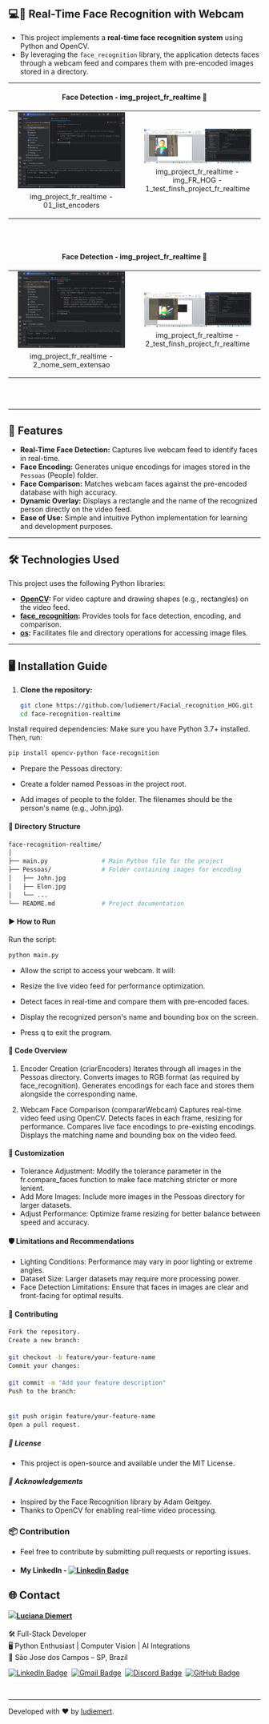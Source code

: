 ## 💻🚀 Real-Time Face Recognition with Webcam

 - This project implements a **real-time face recognition system** using Python and OpenCV.
 - By leveraging the `face_recognition` library, the application detects faces through a webcam feed and compares them with pre-encoded images stored in a directory.

---

<h4 align="center">Face Detection - img_project_fr_realtime 🚀</h4>

<div align="center">
    <table>
        <tr>
            <td style="width: 50%; text-align: center;">
                <img src="01_list_encoders.png" style="width: 90%;" alt="01_list_encoders">
                <p style="margin-top: 5px;"> img_project_fr_realtime - 01_list_encoders </p>
            </td>
            <td style="width: 50%; text-align: center;">
                <img src="1_test_finsh_project_fr_realtime.png" style="width: 90%;"      alt="1_test_finsh_project_fr_realtime">
                <p style="margin-top: 5px;"> img_project_fr_realtime - img_FR_HOG - 1_test_finsh_project_fr_realtime </p>
            </td>
        </tr>
    </table>
</div>

  <br/>
  <br/>

<h4 align="center">Face Detection - img_project_fr_realtime 🚀</h4>

<div align="center">
    <table>
        <tr>
            <td style="width: 50%; text-align: center;">
                <img src="2_nome_sem_extensao.png" style="width: 90%;" alt="2_nome_sem_extensao">
                <p style="margin-top: 5px;">img_project_fr_realtime - 2_nome_sem_extensao </p>
            </td>
            <td style="width: 50%; text-align: center;">
                <img src="2_test_finsh_project_fr_realtime.png" style="width: 90%;" alt="2_test_finsh_project_fr_realtime">
                <p style="margin-top: 5px;">img_project_fr_realtime - 2_test_finsh_project_fr_realtime</p>
            </td>
        </tr>
    </table>
</div>

  <br/>
  <br/>

  ---- 

## 🚀 Features

- **Real-Time Face Detection:** Captures live webcam feed to identify faces in real-time.
- **Face Encoding:** Generates unique encodings for images stored in the `Pessoas` (People) folder.
- **Face Comparison:** Matches webcam faces against the pre-encoded database with high accuracy.
- **Dynamic Overlay:** Displays a rectangle and the name of the recognized person directly on the video feed.
- **Ease of Use:** Simple and intuitive Python implementation for learning and development purposes.

---

## 🛠️ Technologies Used

This project uses the following Python libraries:

- **[OpenCV](https://opencv.org/):** For video capture and drawing shapes (e.g., rectangles) on the video feed.
- **[face_recognition](https://github.com/ageitgey/face_recognition):** Provides tools for face detection, encoding, and comparison.
- **[os](https://docs.python.org/3/library/os.html):** Facilitates file and directory operations for accessing image files.

---

## 🖥️ Installation Guide

1. **Clone the repository:**
   ```bash
   git clone https://github.com/ludiemert/Facial_recognition_HOG.git
   cd face-recognition-realtime
   ```
   
Install required dependencies: Make sure you have Python 3.7+ installed. Then, run:
  ```bash
 pip install opencv-python face-recognition
  ```


 - Prepare the Pessoas directory:

 - Create a folder named Pessoas in the project root.
 - Add images of people to the folder. The filenames should be the person's name (e.g., John.jpg).

#### 📂 Directory Structure

 ```bash
face-recognition-realtime/
│
├── main.py               # Main Python file for the project
├── Pessoas/              # Folder containing images for encoding
│   ├── John.jpg
│   ├── Elon.jpg
│   └── ...
└── README.md             # Project documentation
 ```

#### ▶️ How to Run
Run the script:

 ```bash
python main.py
 ```

- Allow the script to access your webcam. It will:

 - Resize the live video feed for performance optimization.
 - Detect faces in real-time and compare them with pre-encoded faces.
 - Display the recognized person's name and bounding box on the screen.
 - Press q to exit the program.

#### 📝 Code Overview

1. Encoder Creation (criarEncoders)
Iterates through all images in the Pessoas directory.
Converts images to RGB format (as required by face_recognition).
Generates encodings for each face and stores them alongside the corresponding name.

2. Webcam Face Comparison (compararWebcam)
Captures real-time video feed using OpenCV.
Detects faces in each frame, resizing for performance.
Compares live face encodings to pre-existing encodings.
Displays the matching name and bounding box on the video feed.

#### 🔧 Customization
 - Tolerance Adjustment: Modify the tolerance parameter in the fr.compare_faces function to make face matching stricter or more lenient.
 - Add More Images: Include more images in the Pessoas directory for larger datasets.
 - Adjust Performance: Optimize frame resizing for better balance between speed and accuracy.

#### 🛡️ Limitations and Recommendations
 - Lighting Conditions: Performance may vary in poor lighting or extreme angles.
 - Dataset Size: Larger datasets may require more processing power.
 - Face Detection Limitations: Ensure that faces in images are clear and front-facing for optimal results.

#### 🤝 Contributing

 ```bash
Fork the repository.
Create a new branch:

git checkout -b feature/your-feature-name
Commit your changes:

git commit -m "Add your feature description"
Push to the branch:


git push origin feature/your-feature-name
Open a pull request.

 ```

##### 📜 License
 - This project is open-source and available under the MIT License.

##### 🙌 Acknowledgements
 - Inspired by the Face Recognition library by Adam Geitgey.
 - Thanks to OpenCV for enabling real-time video processing.


### 📦 Contribution

 - Feel free to contribute by submitting pull requests or reporting issues.

- #### My LinkedIn - [![Linkedin Badge](https://img.shields.io/badge/-LucianaDiemert-blue?style=flat-square&logo=Linkedin&logoColor=white&link=https://www.linkedin.com/in/lucianadiemert/)](https://www.linkedin.com/in/lucianadiemert/)

## 🌐 **Contact**
<img align="left" src="https://www.github.com/ludiemert.png?size=150">

#### [**Luciana Diemert**](https://github.com/ludiemert)

🛠 Full-Stack Developer <br>
🖥️ Python Enthusiast | Computer Vision | AI Integrations <br>
📍 São Jose dos Campos – SP, Brazil

<a href="https://www.linkedin.com/in/lucianadiemert" target="_blank"><img src="https://img.shields.io/badge/LinkedIn-0077B5?style=flat&logo=linkedin&logoColor=white" alt="LinkedIn Badge" height="25"></a>&nbsp;
<a href="mailto:lucianadiemert@gmail.com" target="_blank"><img src="https://img.shields.io/badge/Gmail-D14836?style=flat&logo=gmail&logoColor=white" alt="Gmail Badge" height="25"></a>&nbsp;
<a href="#"><img src="https://img.shields.io/badge/Discord-%237289DA.svg?logo=discord&logoColor=white" title="LuDiem#0654" alt="Discord Badge" height="25"></a>&nbsp;
<a href="https://www.github.com/ludiemert" target="_blank"><img src="https://img.shields.io/badge/GitHub-100000?style=flat&logo=github&logoColor=white" alt="GitHub Badge" height="25"></a>&nbsp;

<br clear="left"/>

---
Developed with ❤ by [ludiemert](https://github.com/ludiemert).

